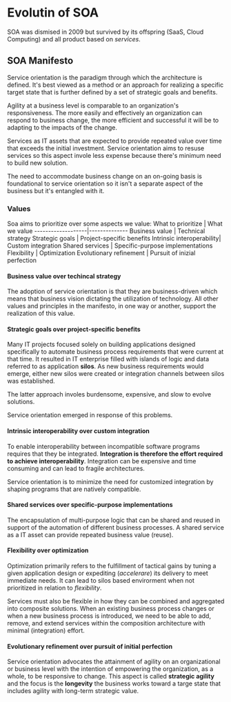 # Evolutin of SOA
SOA was dismised in 2009 but survived by its offspring (SaaS, Cloud Computing) and all product based on _services_.

## SOA Manifesto
Service orientation is the paradigm through which the architecture is defined.
It's best viewed as a method or an approach for
realizing a specific target state that is further defined by a set of strategic goals and benefits.

Agility at a business level is comparable to an organization's responsiveness. The
more easily and effectively an organization can respond to business change, the
more efficient and successful it will be to adapting to the impacts of the change. 

Services as IT assets that are expected to provide repeated value over time that exceeds the initial investment. 
Service orientation aims to resuse services so this aspect invole less expense because there's minimum need to build new solution. 

 The need to accommodate business
change on an on-going basis is foundational to service orientation so it isn't a separate aspect of the business but it's entangled with it. 

### Values
Soa aims to prioritize over some aspects we value:
What to prioritize | What we value
-------------------|--------------
Business value | Technical strategy
Strategic goals | Project-specific benefits
Intrinsic interoperability| Custom integration
Shared services | Specific-purpose implementations
Flexibility | Optimization
Evolutionary refinement | Pursuit of inizial perfection


#### Business value over techincal strategy
The adoption of service orientation is that they are business-driven which means that business vision
dictating the utilization of technology. All other
values and principles in the manifesto, in one way or another, support the realization
of this value.

#### Strategic goals over project-specific benefits
Many IT projects focused solely on building applications designed specifically to automate business process requirements that were current at that
time. It resulted in IT enterprise filled with islands of logic and data referred to as application **silos**. As new business requirements would emerge, either new silos were created or integration channels between silos was established. 

The latter approach involes burdensome, expensive, and slow
to evolve solutions.

Service orientation emerged in response of this problems. 

#### Intrinsic interoperability over custom integration
 To enable interoperability between incompatible software programs requires that they
be integrated. **Integration is therefore the effort required to achieve interoperability**. Integration can be expensive and time consuming and can lead to fragile architectures.

Service orientation is to minimize the need for customized integration by shaping programs that are natively compatible.

#### Shared services over specific-purpose implementations
The encapsulation of multi-purpose logic that can be
shared and reused in support of the automation of different business processes. A shared service as a IT asset can provide repeated business value (reuse).


#### Flexibility over optimization
Optimization primarily refers to the fulfillment of tactical gains by tuning a given
application design or expediting (*accelerare*) its delivery to meet immediate needs. It can lead to silos based envirorment when not prioritized in relation to *flexibility*.

Services must also be flexible in how they can be combined
and aggregated into composite solutions.
 When an existing business process
changes or when a new business process is introduced, we need to be able to add,
remove, and extend services within the composition architecture with minimal
(integration) effort. 

#### Evolutionary refinement over pursuit of initial perfection
Service orientation advocates the
attainment of agility on an organizational or business level with the intention of
empowering the organization, as a whole, to be responsive to change. This aspect is called **strategic agility** and the focus is the **longevity** the business works toward a targe state that includes agility with long-term strategic value. 